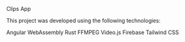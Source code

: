 Clips App

This project was developed using the following technologies:

Angular
WebAssembly
Rust
FFMPEG
Video.js
Firebase
Tailwind CSS